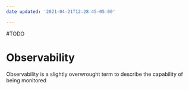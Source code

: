 ```yaml
---
date updated: '2021-04-21T12:28:45-05:00'

---
```


#TODO 

# Observability

Observability is a slightly overwrought term to describe the capability of being monitored